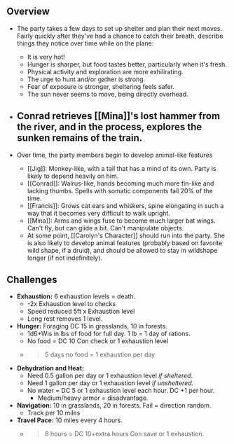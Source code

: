 ## Overview
- The party takes a few days to set up shelter and plan their next moves.
  Fairly quickly after they've had a chance to catch their breath, describe things they notice over time while on the plane: 
	- It is very hot! 
	- Hunger is sharper, but food tastes better, particularly when it's fresh.
	- Physical activity and exploration are more exhilirating.
	- The urge to hunt and/or gather is strong.
	- Fear of exposure is stronger, sheltering feels safer.
	- The sun never seems to move, being directly overhead.

- Conrad retrieves [[Mina]]'s lost hammer from the river, and in the process, explores the sunken remains of the train.
	- 

- Over time, the party members begin to develop animal-like features
	- [[Jig]]: Monkey-like, with a tail that has a mind of its own. Party is likely to depend heavily on him.
	- [[Conrad]]: Walrus-like, hands becoming much more fin-like and lacking thumbs. Spells with somatic components fail 20% of the time.
	- [[Francis]]: Grows cat ears and whiskers, spine elongating in such a way that it becomes very difficult to walk upright.
	- [[Mina]]: Arms and wings fuse to become much larger bat wings. Can't fly, but can glide a bit. Can't manipulate objects.
	- At some point, [[Carolyn's Character]] should run into the party. She is also likely to develop animal features (probably based on favorite wild shape, if a druid), and should be allowed to stay in wildshape longer (if not indefinitely).

## Challenges

- **Exhaustion:** 6 exhaustion levels = death.
	- -2x Exhaustion level to checks
	- Speed reduced 5ft x Exhaustion level
	- Long rest removes 1 level.
- **Hunger:** Foraging DC 15 in grasslands, 10 in forests. 
	- 1d6+Wis in lbs of food for full day. 1 lb = 1 day of rations.
	- No food = DC 10 Con check or 1 exhaustion level
	- >5 days no food = 1 exhaustion per day
- **Dehydration and Heat:** 
	- Need 0.5 gallon per day or 1 exhaustion level *if sheltered*.
	- Need 1 gallon per day or 1 exhaustion level *if unsheltered*.
	- No water = DC 5 or 1 exhaustion level each hour. DC +1 per hour.
		- Medium/heavy armor = disadvantage.
- **Navigation:** 10 in grasslands, 20 in forests. Fail = direction random.
	- Track per 10 miles
- **Travel Pace:** 10 miles every 4 hours.
	- >8 hours = DC 10+extra hours Con save or 1 exhaustion.